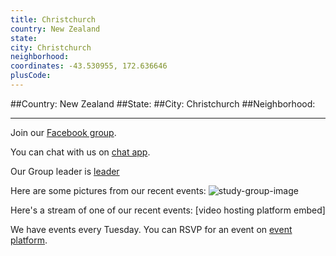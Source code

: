 ```yaml
---
title: Christchurch
country: New Zealand
state: 
city: Christchurch
neighborhood: 
coordinates: -43.530955, 172.636646
plusCode:
---
```


##Country: New Zealand
##State: 
##City: Christchurch
##Neighborhood: 
*****
Join our [Facebook group](https://www.facebook.com/groups/free.code.camp.christchurch).

You can chat with us on [chat app]().

Our Group leader is [leader]()

Here are some pictures from our recent events:
![study-group-image]()

Here's a stream of one of our recent events:
[video hosting platform embed]

We have events every Tuesday. You can RSVP for an event on [event platform]().
